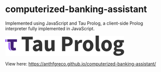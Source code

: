 # computerized-banking-assistant
Implemented using JavaScript and Tau Prolog, a client-side Prolog interpreter fully implemented in JavaScript.

![Tau Prolog](tauprolog64.png "Tau Prolog" )

View here: https://anthfgreco.github.io/computerized-banking-assistant/